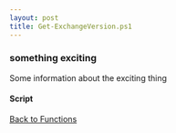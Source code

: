 ```yaml
---
layout: post
title: Get-ExchangeVersion.ps1
---
```


### something exciting

Some information about the exciting thing

#### Script

<script src="https://gist-it.appspot.com/github.com/BanterBoy/scripts-blog/blob/master/PowerShell/functions/exchange/Get-ExchangeVersion.ps1"></script>

<a href="/menu/_pages/functions.html">Back to Functions</a>
